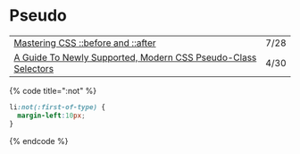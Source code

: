 # Pseudo

|  |  |
| :--- | :--- |
| [Mastering CSS ::before and ::after](https://betterprogramming.pub/mastering-css-before-and-after-ecf1d59d9a3d) | 7/28 |
| [A Guide To Newly Supported, Modern CSS Pseudo-Class Selectors](https://www.smashingmagazine.com/2021/04/guide-supported-modern-css-pseudo-class-selectors/?utm_source=CSS-Weekly&utm_campaign=Issue-457&utm_medium=email) | 4/30 |

{% code title=":not" %}
```css
li:not(:first-of-type) {
  margin-left:10px;
}
```
{% endcode %}

